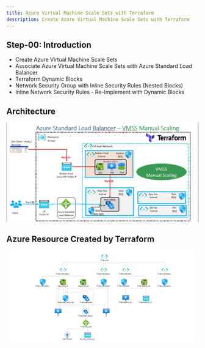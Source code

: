```yaml
---
title: Azure Virtual Machine Scale Sets with Terraform
description: Create Azure Virtual Machine Scale Sets with Terraform
---
```


## Step-00: Introduction
- Create Azure Virtual Machine Scale Sets
- Associate Azure Virtual Machine Scale Sets with Azure Standard Load Balancer
- Terraform Dynamic Blocks
- Network Security Group with Inline Security Rules (Nested Blocks)
- Inline Network Security Rules - Re-Implement with Dynamic Blocks



## Architecture
![Alt text](arch/arch.PNG?raw=true "Demo")


## Azure Resource Created by Terraform
![Alt text](arch/resources.PNG?raw=true "Demo")